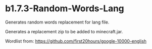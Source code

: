 # b1.7.3-Random-Words-Lang

Generates random words replacement for lang file.

Generates a replacement zip to be added to minecraft.jar.

Wordlist from: https://github.com/first20hours/google-10000-english
